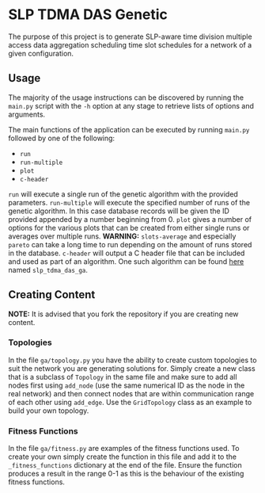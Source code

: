 # SLP TDMA DAS Genetic

The purpose of this project is to generate SLP-aware time division multiple access data aggregation scheduling time slot schedules for a network of a given configuration.

## Usage
The majority of the usage instructions can be discovered by running the `main.py` script with the `-h` option at any stage to retrieve lists of options and arguments.

The main functions of the application can be executed by running `main.py` followed by one of the following:

* `run`
* `run-multiple`
* `plot`
* `c-header`

`run` will execute a single run of the genetic algorithm with the provided parameters.
`run-multiple` will execute the specified number of runs of the genetic algorithm. In this case database records will be given the ID provided appended by a number beginning from 0.
`plot` gives a number of options for the various plots that can be created from either single runs or averages over multiple runs. **WARNING:** `slots-average` and especially `pareto` can take a long time to run depending on the amount of runs stored in the database.
`c-header` will output a C header file that can be included and used as part of an algorithm. One such algorithm can be found [here](https://bitbucket.org/jack-kirton/slp-algorithms-tinyos/) named `slp_tdma_das_ga`.


## Creating Content
**NOTE:** It is advised that you fork the repository if you are creating new content.

### Topologies
In the file `ga/topology.py` you have the ability to create custom topologies to suit the network you are generating solutions for.
Simply create a new class that is a subclass of `Topology` in the same file and make sure to add all nodes first using `add_node` (use the same numerical ID as the node in the real network) and then connect nodes that are within communication range of each other using `add_edge`.
Use the `GridTopology` class as an example to build your own topology.

### Fitness Functions
In the file `ga/fitness.py` are examples of the fitness functions used. To create your own simply create the function in this file and add it to the `_fitness_functions` dictionary at the end of the file.
Ensure the function produces a result in the range 0-1 as this is the behaviour of the existing fitness functions.

